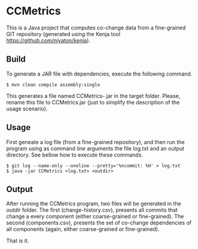 # CCMetrics

This is a Java project that computes co-change data from
a fine-grained GIT repository (generated using the Kenja
tool https://github.com/niyaton/kenja).

## Build

To generate a JAR file with dependencies, execute the following
command.

```console
$ mvn clean compile assembly:single
```

This generates a file named CCMetrics-<version>.jar in the target
folder. Please, rename this file to CCMetrics.jar (just to simplify
the description of the usage scenario).

## Usage

First geneate a log file (from a fine-grained repository),
and then run the program using as command line arguments
the file log.txt and an output directory. See bellow how
to execute these commands. 

```console
$ git log --name-only --oneline --pretty='%ncommit: %H' > log.txt
$ java -jar CCMetrics <log.txt> <outdir> 
```

## Output

After running the CCMetrics program, two files will be generated in
the *outdir* folder. The first (change-history.csv), presents all commits
that change a every component (either coarse-grained or fine-grained).
The second (components.csv), presents the set of co-change dependencies
of all components (again, either coarse-grained or fine-grained).

That is it. 


